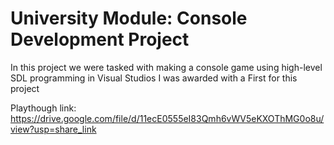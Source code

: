 # University Module: Console Development Project
 
In this project we were tasked with making a console game using high-level SDL programming in Visual Studios
I was awarded with a First for this project

Playthough link: https://drive.google.com/file/d/11ecE0555eI83Qmh6vWV5eKXOThMG0o8u/view?usp=share_link
